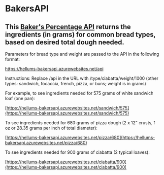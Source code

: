 # BakersAPI

## This [Baker's Percentage API](https://hellums-bakersapi.azurewebsites.net/api) returns the ingredients (in grams) for common bread types, based on desired total dough needed.

Parameters for bread type and weight are passed to the API in the following format:

https://hellums-bakersapi.azurewebsites.net/api 

Instructions: Replace /api in the URL with /type/ciabatta/weight/1000 (other types: sandwich, focaccia, french, pizza, or buns; weight is in grams)

For example, to see ingredients needed for 575 grams of white sandwich loaf (one pan):

[https://hellums-bakersapi.azurewebsites.net/sandwich/575](https://hellums-bakersapi.azurewebsites.net/sandwich/575)

To see ingredients needed for 680 grams of pizza dough (2 x 12" crusts, 1 oz or 28.35 grams per inch of total diameter):

[https://hellums-bakersapi.azurewebsites.net/pizza/680](https://hellums-bakersapi.azurewebsites.net/pizza/680)

To see ingredients needed for 900 grams of ciabatta (2 typical loaves):

[https://hellums-bakersapi.azurewebsites.net/ciabatta/900](https://hellums-bakersapi.azurewebsites.net/ciabatta/900)
